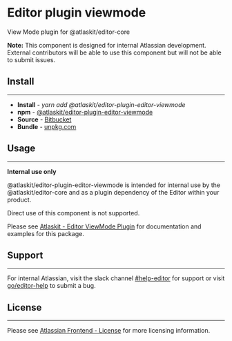 # Editor plugin viewmode

View Mode plugin for @atlaskit/editor-core

**Note:** This component is designed for internal Atlassian development.
External contributors will be able to use this component but will not be able to submit issues.

## Install
---
- **Install** - *yarn add @atlaskit/editor-plugin-editor-viewmode*
- **npm** - [@atlaskit/editor-plugin-editor-viewmode](https://www.npmjs.com/package/@atlaskit/editor-plugin-editor-viewmode)
- **Source** - [Bitbucket](https://bitbucket.org/atlassian/atlassian-frontend/src/master/packages/editor/editor-plugin-editor-viewmode)
- **Bundle** - [unpkg.com](https://unpkg.com/@atlaskit/editor-plugin-editor-viewmode/dist/)

## Usage
---
**Internal use only**

@atlaskit/editor-plugin-editor-viewmode is intended for internal use by the @atlaskit/editor-core and as a plugin dependency of the Editor within your product.

Direct use of this component is not supported.

Please see [Atlaskit - Editor ViewMode Plugin](https://atlaskit.atlassian.com/packages/editor/editor-plugin-editor-viewmode) for documentation and examples for this package.

## Support
---
For internal Atlassian, visit the slack channel [#help-editor](https://atlassian.slack.com/archives/CFG3PSQ9E) for support or visit [go/editor-help](https://go/editor-help) to submit a bug.
## License
---
 Please see [Atlassian Frontend - License](https://hello.atlassian.net/wiki/spaces/AF/pages/2589099144/Documentation#Platform-License) for more licensing information.
